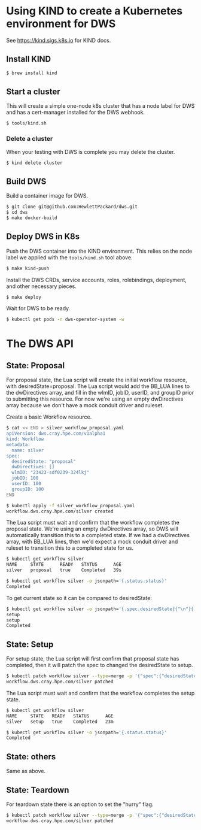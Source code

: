 # Using KIND to create a Kubernetes environment for DWS

See https://kind.sigs.k8s.io for KIND docs.

## Install KIND

```bash
$ brew install kind
```

## Start a cluster

This will create a simple one-node k8s cluster that has a node label for DWS and has a cert-manager installed for the DWS webhook.

```bash
$ tools/kind.sh
```

### Delete a cluster

When your testing with DWS is complete you may delete the cluster.

```bash
$ kind delete cluster
```

## Build DWS

Build a container image for DWS.

```bash
$ git clone git@github.com:HewlettPackard/dws.git
$ cd dws
$ make docker-build
```

## Deploy DWS in K8s

Push the DWS container into the KIND environment.  This relies on the node label we applied with the `tools/kind.sh` tool above.

```bash
$ make kind-push
```

Install the DWS CRDs, service accounts, roles, rolebindings, deployment, and other necessary pieces.

```bash
$ make deploy
```

Wait for DWS to be ready.

```bash
$ kubectl get pods -n dws-operator-system -w
```

# The DWS API 

## State: Proposal

For proposal state, the Lua script will create the initial workflow resource, with desiredState=proposal.  The Lua script would add the BB_LUA lines to the dwDirectives array, and fill in the wlmID, jobID, userID, and groupID prior to submitting this resource.  For now we're using an empty dwDirectives array because we don't have a mock conduit driver and ruleset.

Create a basic Workflow resource.

```bash
$ cat << END > silver_workflow_proposal.yaml
apiVersion: dws.cray.hpe.com/v1alpha1
kind: Workflow
metadata:
  name: silver
spec:   
  desiredState: "proposal"
  dwDirectives: []
  wlmID: "23423-sdf0239-324lkj"
  jobID: 100
  userID: 100
  groupID: 100
END
```

```bash
$ kubectl apply -f silver_workflow_proposal.yaml
workflow.dws.cray.hpe.com/silver created
```

The Lua script must wait and confirm that the workflow completes the proposal state.  We're using an empty dwDirectives array, so DWS will automatically transition this to a completed state.  If we had a dwDirectives array, with BB_LUA lines, then we'd expect a mock conduit driver and ruleset to transition this to a completed state for us.

```bash
$ kubectl get workflow silver
NAME     STATE      READY   STATUS      AGE
silver   proposal   true    Completed   39s

$ kubectl get workflow silver -o jsonpath='{.status.status}'
Completed
```

To get current state so it can be compared to desiredState:

```bash
$ kubectl get workflow silver -o jsonpath='{.spec.desiredState}{"\n"}{.status.state}{"\n"}{.status.status}{"\n"}'                 
setup
setup
Completed
```

## State: Setup

For setup state, the Lua script will first confirm that proposal state has completed, then it will patch the spec to changed the desiredState to setup.

```bash
$ kubectl patch workflow silver --type=merge -p '{"spec":{"desiredState": "setup"}}'
workflow.dws.cray.hpe.com/silver patched
```

The Lua script must wait and confirm that the workflow completes the setup state.

```bash
$ kubectl get workflow silver
NAME     STATE   READY   STATUS      AGE
silver   setup   true    Completed   23m

$ kubectl get workflow silver -o jsonpath='{.status.status}'
Completed
```

## State: others

Same as above.

## State: Teardown

For teardown state there is an option to set the "hurry" flag.

```bash
$ kubectl patch workflow silver --type=merge -p '{"spec":{"desiredState": "teardown","hurry":true}}'
workflow.dws.cray.hpe.com/silver patched
```

